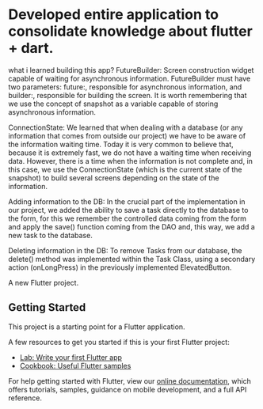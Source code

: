 # Developed entire application to consolidate knowledge about flutter + dart.

what i learned building this app?
FutureBuilder: Screen construction widget capable of waiting for asynchronous information. FutureBuilder must have two parameters: future:, responsible for asynchronous information, and builder:, responsible for building the screen. It is worth remembering that we use the concept of snapshot as a variable capable of storing asynchronous information.

ConnectionState: We learned that when dealing with a database (or any information that comes from outside our project) we have to be aware of the information waiting time. Today it is very common to believe that, because it is extremely fast, we do not have a waiting time when receiving data. However, there is a time when the information is not complete and, in this case, we use the ConnectionState (which is the current state of the snapshot) to build several screens depending on the state of the information.

Adding information to the DB: In the crucial part of the implementation in our project, we added the ability to save a task directly to the database to the form, for this we remember the controlled data coming from the form and apply the save() function coming from the DAO and, this way, we add a new task to the database.

Deleting information in the DB: To remove Tasks from our database, the delete() method was implemented within the Task Class, using a secondary action (onLongPress) in the previously implemented ElevatedButton.

A new Flutter project.

## Getting Started

This project is a starting point for a Flutter application.

A few resources to get you started if this is your first Flutter project:

- [Lab: Write your first Flutter app](https://flutter.dev/docs/get-started/codelab)
- [Cookbook: Useful Flutter samples](https://flutter.dev/docs/cookbook)

For help getting started with Flutter, view our
[online documentation](https://flutter.dev/docs), which offers tutorials,
samples, guidance on mobile development, and a full API reference.
